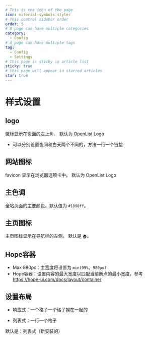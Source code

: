 ```yaml
---
# This is the icon of the page
icon: material-symbols:styler
# This control sidebar order
order: 5
# A page can have multiple categories
category:
  - Config
# A page can have multiple tags
tag:
  - Config
  - Settings
# this page is sticky in article list
sticky: true
# this page will appear in starred articles
star: true
---
```


# 样式设置

## **logo**

徽标显示在页面的左上角。 默认为 OpenList Logo

- 可以分别设置夜间和白天两个不同的，方法一行一个链接



## **网站图标**

favicon 显示在浏览器选项卡中。 默认为 OpenList Logo



## **主色调**

全站页面的主要颜色。默认值为 `#1890ff`。



## **主页图标**

主页图标显示在导航栏的左侧。 默认是 `🏠`。



## **Hope容器**

- Max 980px：主宽度将设置为 `min(99%, 980px)`
- Hope容器：设置内容的最大宽度以匹配当前断点的最小宽度，参考 https://hope-ui.com/docs/layout/container



## **设置布局**

- 响应式：一个格子一个格子挨在一起的

- 列表式：一行一个格子

默认是：列表式（新安装的）